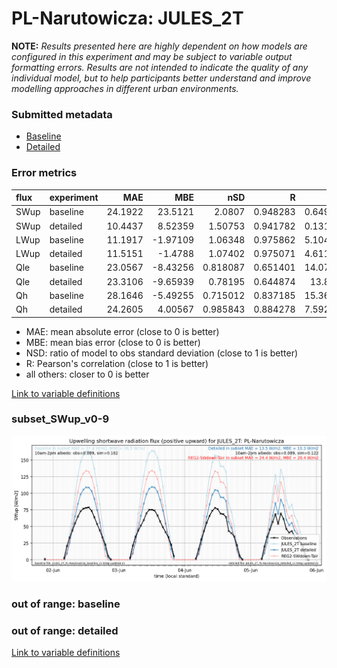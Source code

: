 # PL-Narutowicza: JULES_2T

**NOTE:** *Results presented here are highly dependent on how models are configured in this experiment and may be subject to variable output formatting errors. Results are not intended to indicate the quality of any individual model, but to help participants better understand and improve modelling approaches in different urban environments.*

### Submitted metadata

- [Baseline](JULES_2T_PL-Narutowicza_baseline_attrs.md)
- [Detailed](JULES_2T_PL-Narutowicza_detailed_attrs.md)

### Error metrics

| flux   | experiment   |     MAE |      MBE |      nSD |        R |      5th |     95th |    RMSE |    cRMSE |     AMBE |     1-nSD |       1-R |   nSkewness |   nKurtosis |   Overlap |
|:-------|:-------------|--------:|---------:|---------:|---------:|---------:|---------:|--------:|---------:|---------:|----------:|----------:|------------:|------------:|----------:|
| SWup   | baseline     | 24.1922 | 23.5121  | 2.0807   | 0.948283 |  0.64937 | 72.9813  | 34.6132 | 1.17607  | 23.5121  | 1.0807    | 0.051717  |   0.208501  |   0.228042  | 0.267261  |
| SWup   | detailed     | 10.4437 |  8.52359 | 1.50753  | 0.941782 |  0.13197 | 29.6198  | 16.5742 | 0.658115 |  8.52359 | 0.507528  | 0.0582176 |   0.821742  |   6.23563   | 0.148721  |
| LWup   | baseline     | 11.1917 | -1.97109 | 1.06348  | 0.975862 |  5.10452 |  7.3964  | 13.8276 | 0.235306 |  1.97109 | 0.0634789 | 0.0241375 |   0.176534  |   0.531324  | 0.0619427 |
| LWup   | detailed     | 11.5151 | -1.4788  | 1.07402  | 0.975071 |  4.61102 | 11.281   | 14.2085 | 0.242955 |  1.4788  | 0.0740236 | 0.0249286 |   0.417409  |   1.10946   | 0.0674373 |
| Qle    | baseline     | 23.0567 | -8.43256 | 0.818087 | 0.651401 | 14.0753  | 13.1528  | 34.5039 | 0.776827 |  8.43256 | 0.181915  | 0.348599  |   0.604572  |   0.115607  | 0.299886  |
| Qle    | detailed     | 23.3106 | -9.65939 | 0.78195  | 0.644874 | 13.818   | 18.1088  | 34.8099 | 0.776484 |  9.65939 | 0.218052  | 0.355126  |   0.596887  |   0.1287    | 0.315139  |
| Qh     | baseline     | 28.1646 | -5.49255 | 0.715012 | 0.837185 | 15.3661  | 52.524   | 41.2692 | 0.560399 |  5.49255 | 0.28499   | 0.162815  |   0.0523787 |   0.253857  | 0.19876   |
| Qh     | detailed     | 24.2605 |  4.00567 | 0.985843 | 0.884278 |  7.59294 |  4.28305 | 35.1083 | 0.477879 |  4.00567 | 0.0141593 | 0.115722  |   0.0376726 |   0.0399077 | 0.0952966 |

 - MAE: mean absolute error (close to 0 is better)
 - MBE: mean bias error (close to 0 is better)
 - NSD: ratio of model to obs standard deviation (close to 1 is better)
 - R: Pearson's correlation (close to 1 is better)
 - all others: closer to 0 is better

[Link to variable definitions](../modelattrs/variable_definitions.md)

### <a name="subset_swup_v0-9"></a>subset_SWup_v0-9
[![JULES_2T_PL-Narutowicza_subset_SWup_v0-9.png](JULES_2T_PL-Narutowicza_subset_SWup_v0-9.png)](JULES_2T_PL-Narutowicza_subset_SWup_v0-9.png)

### out of range: baseline


### out of range: detailed



[Link to variable definitions](../modelattrs/variable_definitions.md)

